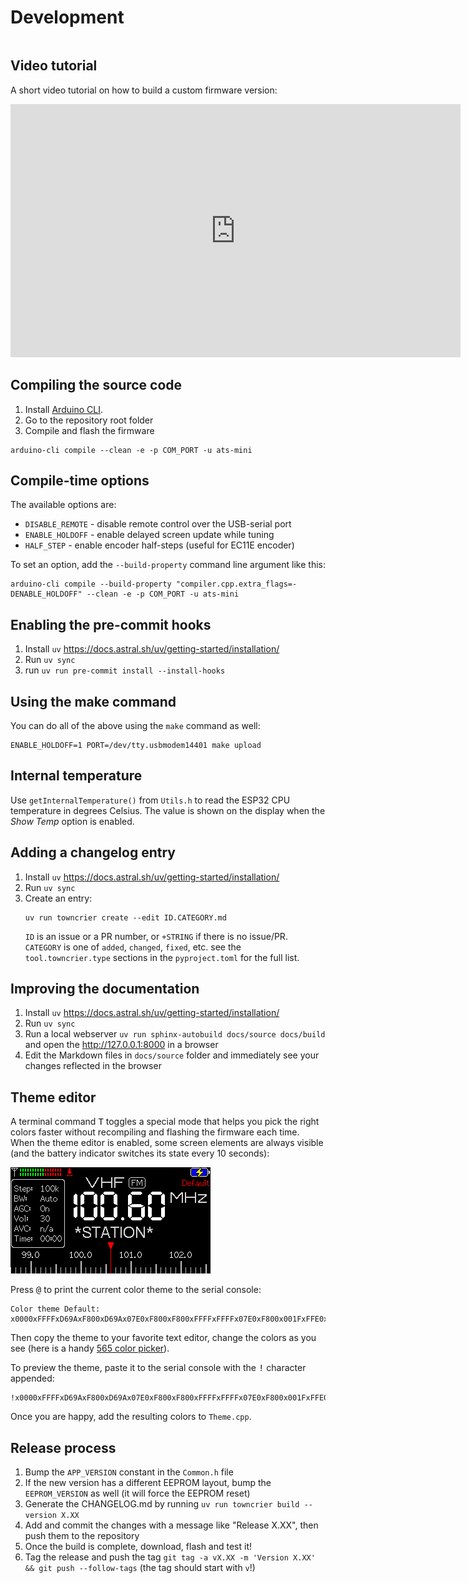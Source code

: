 # Development

```{include} ../../CONTRIBUTING.md
```

## Video tutorial

A short video tutorial on how to build a custom firmware version:

<iframe width="720" height="405" src="https://rutube.ru/play/embed/1ff6fc7246260b3d404acebd0435d785?p=faQjyf7QWhT3bff2GDrReQ" frameBorder="0" allow="clipboard-write; autoplay" webkitAllowFullScreen mozallowfullscreen allowFullScreen></iframe>

## Compiling the source code

1. Install [Arduino CLI](https://arduino.github.io/arduino-cli/1.2/installation/).
2. Go to the repository root folder
3. Compile and flash the firmware

```shell
arduino-cli compile --clean -e -p COM_PORT -u ats-mini
```

## Compile-time options

The available options are:

* `DISABLE_REMOTE` - disable remote control over the USB-serial port
* `ENABLE_HOLDOFF` - enable delayed screen update while tuning
* `HALF_STEP` - enable encoder half-steps (useful for EC11E encoder)

To set an option, add the `--build-property` command line argument like this:

```shell
arduino-cli compile --build-property "compiler.cpp.extra_flags=-DENABLE_HOLDOFF" --clean -e -p COM_PORT -u ats-mini
```

## Enabling the pre-commit hooks

1. Install `uv` <https://docs.astral.sh/uv/getting-started/installation/>
2. Run `uv sync`
3. run `uv run pre-commit install --install-hooks`

## Using the make command

You can do all of the above using the `make` command as well:

```shell
ENABLE_HOLDOFF=1 PORT=/dev/tty.usbmodem14401 make upload
```

## Internal temperature

Use `getInternalTemperature()` from `Utils.h` to read the ESP32 CPU temperature in degrees Celsius. The value is shown on the display when the *Show Temp* option is enabled.

## Adding a changelog entry

1. Install `uv` <https://docs.astral.sh/uv/getting-started/installation/>
2. Run `uv sync`
3. Create an entry:
   ```
   uv run towncrier create --edit ID.CATEGORY.md
   ```
   `ID` is an issue or a PR number, or `+STRING` if there is no issue/PR. `CATEGORY` is one of `added`, `changed`, `fixed`, etc. see the `tool.towncrier.type` sections in the `pyproject.toml` for the full list.

## Improving the documentation

1. Install `uv` <https://docs.astral.sh/uv/getting-started/installation/>
2. Run `uv sync`
3. Run a local webserver `uv run sphinx-autobuild docs/source docs/build` and open the http://127.0.0.1:8000 in a browser
4. Edit the Markdown files in `docs/source` folder and immediately see your changes reflected in the browser

## Theme editor

A terminal command <kbd>T</kbd> toggles a special mode that helps you pick the right colors faster without recompiling and flashing the firmware each time. When the theme editor is enabled, some screen elements are always visible (and the battery indicator switches its state every 10 seconds):

![](_static/theme-editor.png)

Press <kbd>@</kbd> to print the current color theme to the serial console:

```shell
Color theme Default: x0000xFFFFxD69AxF800xD69Ax07E0xF800xF800xFFFFxFFFFx07E0xF800x001FxFFE0xD69AxD69AxD69Ax0000xD69AxD69AxF800xBEDFx0000xF800xFFFFxBEDFx105BxBEDFxBEDFxFFFFxD69AxF800xFFE0xD69AxFFFFxF800xC638
```

Then copy the theme to your favorite text editor, change the colors as you see (here is a handy [565 color picker](https://chrishewett.com/blog/true-rgb565-colour-picker/)).

To preview the theme, paste it to the serial console with the <kbd>!</kbd> character appended:

```shell
!x0000xFFFFxD69AxF800xD69Ax07E0xF800xF800xFFFFxFFFFx07E0xF800x001FxFFE0xD69AxD69AxD69Ax0000xD69AxD69AxF800xBEDFx0000xF800xFFFFxBEDFx105BxBEDFxBEDFxFFFFxD69AxF800xFFE0xD69AxFFFFxF800xC638
```

Once you are happy, add the resulting colors to `Theme.cpp`.

## Release process

1. Bump the `APP_VERSION` constant in the `Common.h` file
2. If the new version has a different EEPROM layout, bump the `EEPROM_VERSION` as well (it will force the EEPROM reset)
3. Generate the CHANGELOG.md by running `uv run towncrier build --version X.XX`
4. Add and commit the changes with a message like "Release X.XX", then push them to the repository
5. Once the build is complete, download, flash and test it!
6. Tag the release and push the tag `git tag -a vX.XX -m 'Version X.XX' && git push --follow-tags` (the tag should start with `v`!)
